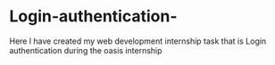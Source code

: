 # Login-authentication-
Here l have created my web development internship task that is Login authentication  during the oasis internship 
